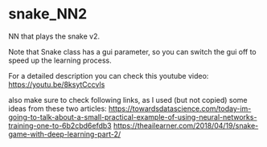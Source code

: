 # snake_NN2
NN that plays the snake v2.

Note that Snake class has a gui parameter, so you can switch the gui off to speed up the learning process.

For a detailed description you can check this youtube video:
https://youtu.be/8ksytCccvls

also make sure to check following links, as I used (but not copied) some ideas from these two articles:
https://towardsdatascience.com/today-im-going-to-talk-about-a-small-practical-example-of-using-neural-networks-training-one-to-6b2cbd6efdb3
https://theailearner.com/2018/04/19/snake-game-with-deep-learning-part-2/
